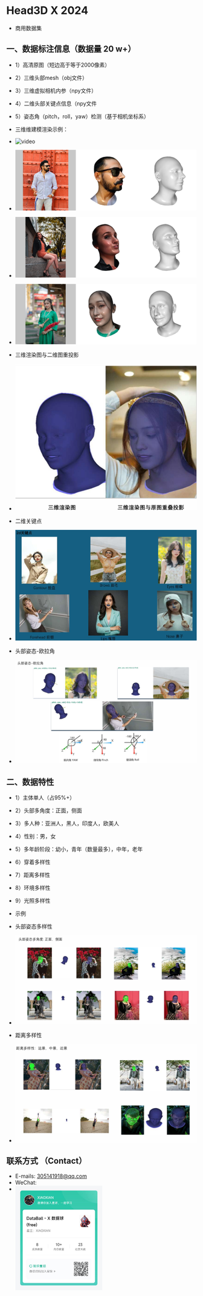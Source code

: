 # Head3D X 2024
* 商用数据集
## 一、数据标注信息（数据量 20 w+）

* 1）高清原图（短边高于等于2000像素）
* 2）三维头部mesh（obj文件）
* 3）三维虚拟相机内参（npy文件）
* 4）二维头部关键点信息（npy文件
* 5）姿态角（pitch，roll，yaw）检测（基于相机坐标系）

* 三维维建模渲染示例：  
* ![video](./samples/sample.gif)    

* ![image](./samples/1.jpg)    

* ![image](./samples/2.jpg)  

* ![image](./samples/3.jpg)   

* 三维渲染图与二维图重投影
* ![image](./samples/4.jpg)   
* 二维关键点
* ![image](./samples/5.jpg)   

* 头部姿态-欧拉角
* ![image](./samples/6.jpg)   

## 二、数据特性
* 1）主体单人（占95%+）
* 2）头部多角度：正面，侧面
* 3）多人种：亚洲人，黑人，印度人，欧美人
* 4）性别：男，女
* 5）多年龄阶段：幼小，青年（数量最多），中年，老年
* 6）穿着多样性
* 7）距离多样性
* 8）环境多样性
* 9）光照多样性   

* 示例
* 头部姿态多样性
* ![image](./samples/7.jpg)  
* 距离多样性
* ![image](./samples/8.jpg)  


## 联系方式 （Contact）  
* E-mails: 305141918@qq.com   
* WeChat:
* <img src="./samples/zsxq.jpg"  align = "left"  width="230" />

<!-- ![image](./samples/wx.png)   -->

